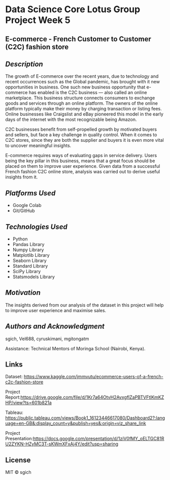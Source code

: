 # Data Science Core Lotus Group Project Week 5

## __E-commerce - French Customer to Customer (C2C) fashion store__ ##


## _Description_ ##
The growth of E-commerce over the recent years, due to technology and recent occurrences such as the Global pandemic, has brought with it new opportunities in business.
One such new business opportunity that e-commerce has enabled is the C2C business — also called an online marketplace. This business structure connects consumers to exchange goods and services through an online platform. The owners of the online platform typically make their money by charging transaction or listing fees. Online businesses like Craigslist and eBay pioneered this model in the early days of the internet with the most recognizable being Amazon.
 
C2C businesses benefit from self-propelled growth by motivated buyers and sellers, but face a key challenge in quality control. When it comes to C2C stores, since they are both the supplier and buyers it is even more vital to uncover meaningful insights.

E-commerce requires ways of  evaluating gaps in service delivery. Users being the key pillar in this business, means that a great focus should be placed on them to improve user experience. Given data from a successful French fashion C2C online store, analysis was carried out to derive useful insights from it.


## _Platforms Used_ ##
* Google Colab
* Git/GitHub


## _Technologies Used_ ##
* Python
* Pandas Library
* Numpy Library
* Matplotlib Library
* Seaborn Library
* Standard Library
* SciPy Library
* Statsmodels Library


## _Motivation_ ##
The insights derived from our analysis of the dataset in this project will help to improve user experience and maximise sales.

## _Authors and Acknowledgment_ ##
sgich, Vel688, cyruskimani, mgitongatm

Assistance: Technical Mentors of Moringa School (Nairobi, Kenya).

## Links
Dataset: https://www.kaggle.com/jmmvutu/ecommerce-users-of-a-french-c2c-fashion-store

Project Report:https://drive.google.com/file/d/1Kr7a64OtvH2AvxgflZaPBTVFtlKmKZHP/view?ts=601b821a

Tableau: https://public.tableau.com/views/Book1_16123446617080/Dashboard2?:language=en-GB&:display_count=y&publish=yes&:origin=viz_share_link

Project Presentation:https://docs.google.com/presentation/d/1ziV0fMY_oELTGC81RU2ZYKN-HZyMC3T-sKWmXFxAj4Y/edit?usp=sharing

## License
MIT © sgich
